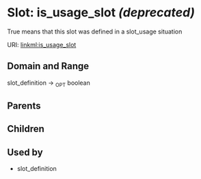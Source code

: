 
# Slot: is_usage_slot _(deprecated)_


True means that this slot was defined in a slot_usage situation

URI: [linkml:is_usage_slot](https://w3id.org/linkml/is_usage_slot)


## Domain and Range

slot_definition &#8594;  <sub>OPT</sub> boolean

## Parents


## Children


## Used by

 * slot_definition
